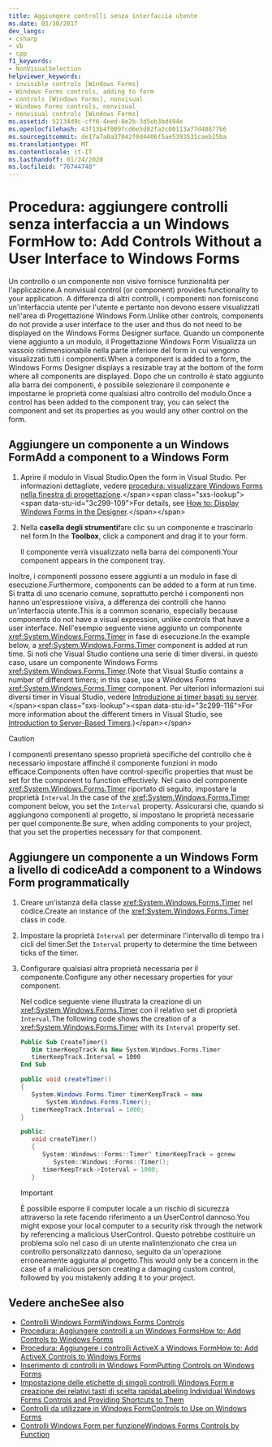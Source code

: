 ```yaml
---
title: Aggiungere controlli senza interfaccia utente
ms.date: 03/30/2017
dev_langs:
- csharp
- vb
- cpp
f1_keywords:
- NonVisualSelection
helpviewer_keywords:
- invisible controls [Windows Forms]
- Windows Forms controls, adding to form
- controls [Windows Forms], nonvisual
- Windows Forms controls, nonvisual
- nonvisual controls [Windows Forms]
ms.assetid: 52134d9c-cff6-4eed-8e2b-3d5eb3bd494e
ms.openlocfilehash: 43f13b4f009fcd6e5d82fa2c00113a77d48877b6
ms.sourcegitcommit: de17a7a0a37042f0d4406f5ae5393531caeb25ba
ms.translationtype: MT
ms.contentlocale: it-IT
ms.lasthandoff: 01/24/2020
ms.locfileid: "76744748"
---
```

# <a name="how-to-add-controls-without-a-user-interface-to-windows-forms"></a><span data-ttu-id="3c299-102">Procedura: aggiungere controlli senza interfaccia a un Windows Form</span><span class="sxs-lookup"><span data-stu-id="3c299-102">How to: Add Controls Without a User Interface to Windows Forms</span></span>

<span data-ttu-id="3c299-103">Un controllo o un componente non visivo fornisce funzionalità per l'applicazione.</span><span class="sxs-lookup"><span data-stu-id="3c299-103">A nonvisual control (or component) provides functionality to your application.</span></span> <span data-ttu-id="3c299-104">A differenza di altri controlli, i componenti non forniscono un'interfaccia utente per l'utente e pertanto non devono essere visualizzati nell'area di Progettazione Windows Form.</span><span class="sxs-lookup"><span data-stu-id="3c299-104">Unlike other controls, components do not provide a user interface to the user and thus do not need to be displayed on the Windows Forms Designer surface.</span></span> <span data-ttu-id="3c299-105">Quando un componente viene aggiunto a un modulo, il Progettazione Windows Form Visualizza un vassoio ridimensionabile nella parte inferiore del form in cui vengono visualizzati tutti i componenti.</span><span class="sxs-lookup"><span data-stu-id="3c299-105">When a component is added to a form, the Windows Forms Designer displays a resizable tray at the bottom of the form where all components are displayed.</span></span> <span data-ttu-id="3c299-106">Dopo che un controllo è stato aggiunto alla barra dei componenti, è possibile selezionare il componente e impostarne le proprietà come qualsiasi altro controllo del modulo.</span><span class="sxs-lookup"><span data-stu-id="3c299-106">Once a control has been added to the component tray, you can select the component and set its properties as you would any other control on the form.</span></span>

## <a name="add-a-component-to-a-windows-form"></a><span data-ttu-id="3c299-107">Aggiungere un componente a un Windows Form</span><span class="sxs-lookup"><span data-stu-id="3c299-107">Add a component to a Windows Form</span></span>

1. <span data-ttu-id="3c299-108">Aprire il modulo in Visual Studio.</span><span class="sxs-lookup"><span data-stu-id="3c299-108">Open the form in Visual Studio.</span></span> <span data-ttu-id="3c299-109">Per informazioni dettagliate, vedere [procedura: visualizzare Windows Forms nella finestra di progettazione](https://docs.microsoft.com/previous-versions/visualstudio/visual-studio-2010/w5yd62ts(v=vs.100)).</span><span class="sxs-lookup"><span data-stu-id="3c299-109">For details, see [How to: Display Windows Forms in the Designer](https://docs.microsoft.com/previous-versions/visualstudio/visual-studio-2010/w5yd62ts(v=vs.100)).</span></span>

2. <span data-ttu-id="3c299-110">Nella **casella degli strumenti**fare clic su un componente e trascinarlo nel form.</span><span class="sxs-lookup"><span data-stu-id="3c299-110">In the **Toolbox**, click a component and drag it to your form.</span></span>

     <span data-ttu-id="3c299-111">Il componente verrà visualizzato nella barra dei componenti.</span><span class="sxs-lookup"><span data-stu-id="3c299-111">Your component appears in the component tray.</span></span>

<span data-ttu-id="3c299-112">Inoltre, i componenti possono essere aggiunti a un modulo in fase di esecuzione.</span><span class="sxs-lookup"><span data-stu-id="3c299-112">Furthermore, components can be added to a form at run time.</span></span> <span data-ttu-id="3c299-113">Si tratta di uno scenario comune, soprattutto perché i componenti non hanno un'espressione visiva, a differenza dei controlli che hanno un'interfaccia utente.</span><span class="sxs-lookup"><span data-stu-id="3c299-113">This is a common scenario, especially because components do not have a visual expression, unlike controls that have a user interface.</span></span> <span data-ttu-id="3c299-114">Nell'esempio seguente viene aggiunto un componente <xref:System.Windows.Forms.Timer> in fase di esecuzione.</span><span class="sxs-lookup"><span data-stu-id="3c299-114">In the example below, a <xref:System.Windows.Forms.Timer> component is added at run time.</span></span> <span data-ttu-id="3c299-115">Si noti che Visual Studio contiene una serie di timer diversi. in questo caso, usare un componente Windows Forms <xref:System.Windows.Forms.Timer>.</span><span class="sxs-lookup"><span data-stu-id="3c299-115">(Note that Visual Studio contains a number of different timers; in this case, use a Windows Forms <xref:System.Windows.Forms.Timer> component.</span></span> <span data-ttu-id="3c299-116">Per ulteriori informazioni sui diversi timer in Visual Studio, vedere [Introduzione ai timer basati su server](https://docs.microsoft.com/previous-versions/visualstudio/visual-studio-2008/tb9yt5e6(v=vs.90)).</span><span class="sxs-lookup"><span data-stu-id="3c299-116">For more information about the different timers in Visual Studio, see [Introduction to Server-Based Timers](https://docs.microsoft.com/previous-versions/visualstudio/visual-studio-2008/tb9yt5e6(v=vs.90)).)</span></span>

> [!CAUTION]
> <span data-ttu-id="3c299-117">I componenti presentano spesso proprietà specifiche del controllo che è necessario impostare affinché il componente funzioni in modo efficace.</span><span class="sxs-lookup"><span data-stu-id="3c299-117">Components often have control-specific properties that must be set for the component to function effectively.</span></span> <span data-ttu-id="3c299-118">Nel caso del componente <xref:System.Windows.Forms.Timer> riportato di seguito, impostare la proprietà `Interval`.</span><span class="sxs-lookup"><span data-stu-id="3c299-118">In the case of the <xref:System.Windows.Forms.Timer> component below, you set the `Interval` property.</span></span> <span data-ttu-id="3c299-119">Assicurarsi che, quando si aggiungono componenti al progetto, si impostano le proprietà necessarie per quel componente.</span><span class="sxs-lookup"><span data-stu-id="3c299-119">Be sure, when adding components to your project, that you set the properties necessary for that component.</span></span>

## <a name="add-a-component-to-a-windows-form-programmatically"></a><span data-ttu-id="3c299-120">Aggiungere un componente a un Windows Form a livello di codice</span><span class="sxs-lookup"><span data-stu-id="3c299-120">Add a component to a Windows Form programmatically</span></span>

1. <span data-ttu-id="3c299-121">Creare un'istanza della classe <xref:System.Windows.Forms.Timer> nel codice.</span><span class="sxs-lookup"><span data-stu-id="3c299-121">Create an instance of the <xref:System.Windows.Forms.Timer> class in code.</span></span>

2. <span data-ttu-id="3c299-122">Impostare la proprietà `Interval` per determinare l'intervallo di tempo tra i cicli del timer.</span><span class="sxs-lookup"><span data-stu-id="3c299-122">Set the `Interval` property to determine the time between ticks of the timer.</span></span>

3. <span data-ttu-id="3c299-123">Configurare qualsiasi altra proprietà necessaria per il componente.</span><span class="sxs-lookup"><span data-stu-id="3c299-123">Configure any other necessary properties for your component.</span></span>

     <span data-ttu-id="3c299-124">Nel codice seguente viene illustrata la creazione di un <xref:System.Windows.Forms.Timer> con il relativo set di proprietà `Interval`.</span><span class="sxs-lookup"><span data-stu-id="3c299-124">The following code shows the creation of a <xref:System.Windows.Forms.Timer> with its `Interval` property set.</span></span>

    ```vb
    Public Sub CreateTimer()
       Dim timerKeepTrack As New System.Windows.Forms.Timer
       timerKeepTrack.Interval = 1000
    End Sub
    ```

    ```csharp
    public void createTimer()
    {
       System.Windows.Forms.Timer timerKeepTrack = new
           System.Windows.Forms.Timer();
       timerKeepTrack.Interval = 1000;
    }
    ```

    ```cpp
    public:
       void createTimer()
       {
          System::Windows::Forms::Timer^ timerKeepTrack = gcnew
             System::Windows::Forms::Timer();
          timerKeepTrack->Interval = 1000;
       }
    ```

    > [!IMPORTANT]
    > <span data-ttu-id="3c299-125">È possibile esporre il computer locale a un rischio di sicurezza attraverso la rete facendo riferimento a un UserControl dannoso.</span><span class="sxs-lookup"><span data-stu-id="3c299-125">You might expose your local computer to a security risk through the network by referencing a malicious UserControl.</span></span> <span data-ttu-id="3c299-126">Questo potrebbe costituire un problema solo nel caso di un utente malintenzionato che crea un controllo personalizzato dannoso, seguito da un'operazione erroneamente aggiunta al progetto.</span><span class="sxs-lookup"><span data-stu-id="3c299-126">This would only be a concern in the case of a malicious person creating a damaging custom control, followed by you mistakenly adding it to your project.</span></span>

## <a name="see-also"></a><span data-ttu-id="3c299-127">Vedere anche</span><span class="sxs-lookup"><span data-stu-id="3c299-127">See also</span></span>

- [<span data-ttu-id="3c299-128">Controlli Windows Form</span><span class="sxs-lookup"><span data-stu-id="3c299-128">Windows Forms Controls</span></span>](index.md)
- [<span data-ttu-id="3c299-129">Procedura: Aggiungere controlli a un Windows Forms</span><span class="sxs-lookup"><span data-stu-id="3c299-129">How to: Add Controls to Windows Forms</span></span>](how-to-add-controls-to-windows-forms.md)
- [<span data-ttu-id="3c299-130">Procedura: Aggiungere i controlli ActiveX a Windows Form</span><span class="sxs-lookup"><span data-stu-id="3c299-130">How to: Add ActiveX Controls to Windows Forms</span></span>](how-to-add-activex-controls-to-windows-forms.md)
- [<span data-ttu-id="3c299-131">Inserimento di controlli in Windows Form</span><span class="sxs-lookup"><span data-stu-id="3c299-131">Putting Controls on Windows Forms</span></span>](putting-controls-on-windows-forms.md)
- [<span data-ttu-id="3c299-132">Impostazione delle etichette di singoli controlli Windows Form e creazione dei relativi tasti di scelta rapida</span><span class="sxs-lookup"><span data-stu-id="3c299-132">Labeling Individual Windows Forms Controls and Providing Shortcuts to Them</span></span>](labeling-individual-windows-forms-controls-and-providing-shortcuts-to-them.md)
- [<span data-ttu-id="3c299-133">Controlli da utilizzare in Windows Form</span><span class="sxs-lookup"><span data-stu-id="3c299-133">Controls to Use on Windows Forms</span></span>](controls-to-use-on-windows-forms.md)
- [<span data-ttu-id="3c299-134">Controlli Windows Form per funzione</span><span class="sxs-lookup"><span data-stu-id="3c299-134">Windows Forms Controls by Function</span></span>](windows-forms-controls-by-function.md)
